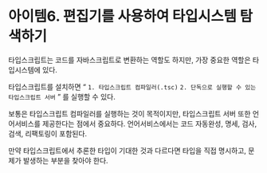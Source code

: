 # 아이템6. 편집기를 사용하여 타입시스템 탐색하기

타입스크립트는 코드를 자바스크립트로 변환하는 역할도 하지만, 가장 중요한 역할은 타입시스템에 있다.

타입스크립트를 설치하면 “ `1. 타입스크립트 컴파일러(.tsc)` `2. 단독으로 실행할 수 있는 타입스크립트 서버` ” 를 실행할 수 있다.

보통은 타입스크립트 컴파일러를 실행하는 것이 목적이지만, 타입스크립트 서버 또한 언어서비스를 제공한다는 점에서 중요하다. 언어서비스에서는 코드 자동완성, 명세, 검사, 검색, 리팩토링이 포함된다.

만약 타입스크립트에서 추론한 타입이 기대한 것과 다르다면 타입을 직접 명시하고, 문제가 발생하는 부분을 찾아야 한다.
